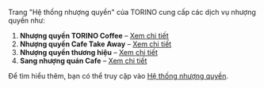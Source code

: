 Trang "Hệ thống nhượng quyền" của TORINO cung cấp các dịch vụ nhượng quyền như:

1. **Nhượng quyền TORINO Coffee** – [Xem chi tiết](https://torinocoffee.com/nhuong-quyen-torino-coffee/)
2. **Nhượng quyền Cafe Take Away** – [Xem chi tiết](https://torinocoffee.com/nhuong-quyen-cafe-take-away/)
3. **Nhượng quyền thương hiệu** – [Xem chi tiết](https://torinocoffee.com/nhuong-quyen-thuong-hieu/)
4. **Sang nhượng quán Cafe** – [Xem chi tiết](https://torinocoffee.com/sang-nhuong-quan-cafe/)

Để tìm hiểu thêm, bạn có thể truy cập vào [Hệ thống nhượng quyền](https://torinocoffee.com/chuyen-muc/nhuong-quyen/he-thong-nhuong-quyen/).
